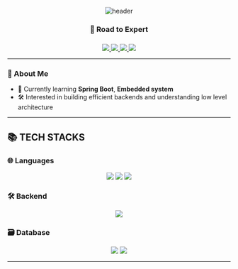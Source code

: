 <!-- 헤더 배너 -->
<p align="center">
  <img src="https://capsule-render.vercel.app/api?type=waving&color=0:7F7FD5,100:86A8E7&height=200&section=header&text=Kangwook%20Kim&fontSize=40&fontAlign=50&fontColor=ffffff" alt="header"/>
</p>

<!-- 소개 문구 -->
<h3 align="center">🚀 Road to Expert </h3>

<p align="center">
  <h3 align="center"></h3>
</p>

<!-- 링크 뱃지 -->
<p align="center">
  <a href="mailto:ices17@inha.edu">
    <img src="https://img.shields.io/badge/email-ices17@inha.edu-D14836?style=flat&logo=gmail&logoColor=white"/>
  </a>
  <a href="https://solved.ac/ices17">
    <img src="https://img.shields.io/badge/solved.ac-ices17-1e90ff?style=flat&logo=baidu&logoColor=white"/>
  </a>
  <a href="https://github.com/k1mkangwook">
    <img src="https://img.shields.io/badge/github-k1mkangwook-181717?style=flat&logo=github&logoColor=white"/>
  </a>
  <a href="https://k1mkangwook.tistory.com">
    <img src="https://img.shields.io/badge/blog-181717?style=flat&logo=github&logoColor=white"/>
  </a>
</p>

---

### 🧠 About Me

- 🌱 Currently learning **Spring Boot**, **Embedded system**
- 🛠 Interested in building efficient backends and understanding low level architecture
---

## 📚 TECH STACKS

### 🌐 Languages
<p align="center">
  <img src="https://img.shields.io/badge/java-007396?style=for-the-badge&logo=java&logoColor=white">
  <img src="https://img.shields.io/badge/c++-00599C?style=for-the-badge&logo=c%2B%2B&logoColor=white">
  <img src="https://img.shields.io/badge/python-3776AB?style=for-the-badge&logo=python&logoColor=white">
</p>

### 🛠 Backend
<p align="center">
  <img src="https://img.shields.io/badge/spring-6DB33F?style=for-the-badge&logo=spring&logoColor=white">
</p>

### 🗃️ Database
<p align="center">
  <img src="https://img.shields.io/badge/postgresql-4169E1?style=for-the-badge&logo=postgresql&logoColor=white">
  <img src="https://img.shields.io/badge/mysql-4479A1?style=for-the-badge&logo=mysql&logoColor=white">
</p>

---
